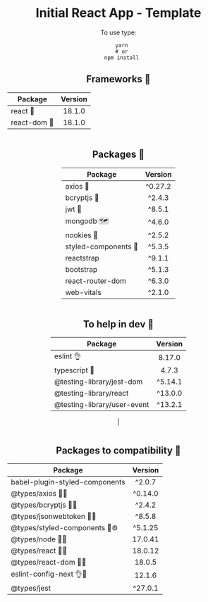<div align='center'>

# Initial React App - Template

To use type:
```shell
  yarn
  # or
  npm install
```

## Frameworks 🍷

| Package      | Version   |
| ------------ | :-------: |
| react 🥗     | 18.1.0    |
| react-dom 🧵 | 18.1.0    |

<div>
  <div style='display: inline-block'>
  <h2>Packages 🍫</h2>

  | Package              | Version   |
  | -------------------- | :-------: |
  | axios 🚆             | ^0.27.2   |
  | bcryptjs 🔐          | ^2.4.3    |
  | jwt 🔑               | ^8.5.1    |
  | mongodb 🗺           | ^4.6.0    |
  | nookies 🍪           | ^2.5.2    |
  | styled-components 💅 | ^5.3.5    |
  | reactstrap           | ^9.1.1    |
  | bootstrap            | ^5.1.3    |
  | react-router-dom     | ^6.3.0    |
  | web-vitals           | ^2.1.0    |
  </div>
  <div style='display: inline-block'>
  <h2>To help in dev 🎃</h2>

  | Package                     | Version |
  | --------------------------- | :-----: |
  | eslint 👌                   | 8.17.0  |
  | typescript 🎨               | 4.7.3   |
  | @testing-library/jest-dom   | ^5.14.1 |
  | @testing-library/react      | ^13.0.0 |
  | @testing-library/user-event | ^13.2.1 |
  | 
  </div>
</div>



## Packages to compatibility 🧂

| Package                        | Version   |
| ------------------------------ | :-------: |
| babel-plugin-styled-components | ^2.0.7    |
| @types/axios 🚆🤡              | ^0.14.0   |
| @types/bcryptjs 🔐🧩           | ^2.4.2    |
| @types/jsonwebtoken 🔑🔩       | ^8.5.8    |
| @types/styled-components 💅⚙  | ^5.1.25   |
| @types/node 🧶🎫               | 17.0.41   |
| @types/react 🥗🧂              | 18.0.12   |
| @types/react-dom 🧵🎈          | 18.0.5    |
| eslint-config-next 👌🎑        | 12.1.6    |
| @types/jest                    | ^27.0.1   |

</div>